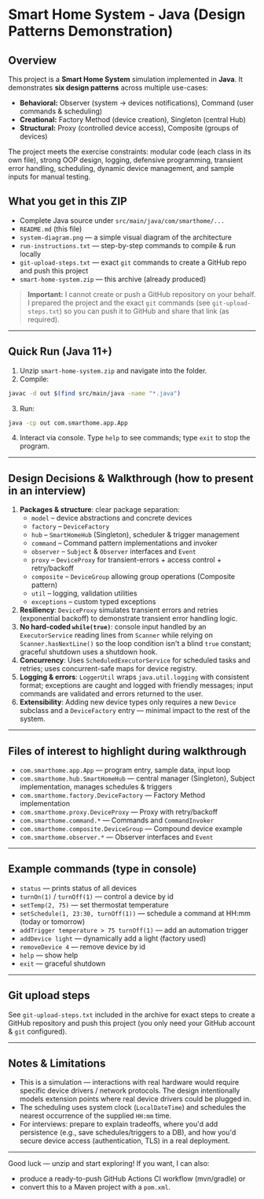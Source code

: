 # Smart Home System - Java (Design Patterns Demonstration)

## Overview
This project is a **Smart Home System** simulation implemented in **Java**. It demonstrates **six design patterns** across multiple use-cases:
- **Behavioral:** Observer (system → devices notifications), Command (user commands & scheduling)
- **Creational:** Factory Method (device creation), Singleton (central Hub)
- **Structural:** Proxy (controlled device access), Composite (groups of devices)

The project meets the exercise constraints: modular code (each class in its own file), strong OOP design, logging, defensive programming, transient error handling, scheduling, dynamic device management, and sample inputs for manual testing.

## What you get in this ZIP
- Complete Java source under `src/main/java/com/smarthome/...`
- `README.md` (this file)
- `system-diagram.png` — a simple visual diagram of the architecture
- `run-instructions.txt` — step-by-step commands to compile & run locally
- `git-upload-steps.txt` — exact `git` commands to create a GitHub repo and push this project
- `smart-home-system.zip` — this archive (already produced)

> **Important:** I cannot create or push a GitHub repository on your behalf. I prepared the project and the exact `git` commands (see `git-upload-steps.txt`) so you can push it to GitHub and share that link (as required).

---

## Quick Run (Java 11+)
1. Unzip `smart-home-system.zip` and navigate into the folder.
2. Compile:
```bash
javac -d out $(find src/main/java -name "*.java")
```
3. Run:
```bash
java -cp out com.smarthome.app.App
```
4. Interact via console. Type `help` to see commands; type `exit` to stop the program.

---

## Design Decisions & Walkthrough (how to present in an interview)
1. **Packages & structure**: clear package separation:
   - `model` – device abstractions and concrete devices
   - `factory` – `DeviceFactory`
   - `hub` – `SmartHomeHub` (Singleton), scheduler & trigger management
   - `command` – Command pattern implementations and invoker
   - `observer` – `Subject` & `Observer` interfaces and `Event`
   - `proxy` – `DeviceProxy` for transient-errors + access control + retry/backoff
   - `composite` – `DeviceGroup` allowing group operations (Composite pattern)
   - `util` – logging, validation utilities
   - `exceptions` – custom typed exceptions
2. **Resiliency**: `DeviceProxy` simulates transient errors and retries (exponential backoff) to demonstrate transient error handling logic.
3. **No hard-coded `while(true)`**: console input handled by an `ExecutorService` reading lines from `Scanner` while relying on `Scanner.hasNextLine()` so the loop condition isn't a blind `true` constant; graceful shutdown uses a shutdown hook.
4. **Concurrency**: Uses `ScheduledExecutorService` for scheduled tasks and retries; uses concurrent-safe maps for device registry.
5. **Logging & errors**: `LoggerUtil` wraps `java.util.logging` with consistent format; exceptions are caught and logged with friendly messages; input commands are validated and errors returned to the user.
6. **Extensibility**: Adding new device types only requires a new `Device` subclass and a `DeviceFactory` entry — minimal impact to the rest of the system.

---

## Files of interest to highlight during walkthrough
- `com.smarthome.app.App` — program entry, sample data, input loop
- `com.smarthome.hub.SmartHomeHub` — central manager (Singleton), Subject implementation, manages schedules & triggers
- `com.smarthome.factory.DeviceFactory` — Factory Method implementation
- `com.smarthome.proxy.DeviceProxy` — Proxy with retry/backoff
- `com.smarthome.command.*` — Commands and `CommandInvoker`
- `com.smarthome.composite.DeviceGroup` — Compound device example
- `com.smarthome.observer.*` — Observer interfaces and `Event`

---

## Example commands (type in console)
- `status` — prints status of all devices
- `turnOn(1)` / `turnOff(1)` — control a device by id
- `setTemp(2, 75)` — set thermostat temperature
- `setSchedule(1, 23:30, turnOff(1))` — schedule a command at HH:mm (today or tomorrow)
- `addTrigger temperature > 75 turnOff(1)` — add an automation trigger
- `addDevice light` — dynamically add a light (factory used)
- `removeDevice 4` — remove device by id
- `help` — show help
- `exit` — graceful shutdown

---

## Git upload steps
See `git-upload-steps.txt` included in the archive for exact steps to create a GitHub repository and push this project (you only need your GitHub account & `git` configured).

---

## Notes & Limitations
- This is a simulation — interactions with real hardware would require specific device drivers / network protocols. The design intentionally models extension points where real device drivers could be plugged in.
- The scheduling uses system clock (`LocalDateTime`) and schedules the nearest occurrence of the supplied `HH:mm` time.
- For interviews: prepare to explain tradeoffs, where you'd add persistence (e.g., save schedules/triggers to a DB), and how you'd secure device access (authentication, TLS) in a real deployment.

---
Good luck — unzip and start exploring! If you want, I can also:
- produce a ready-to-push GitHub Actions CI workflow (mvn/gradle) or
- convert this to a Maven project with a `pom.xml`.
